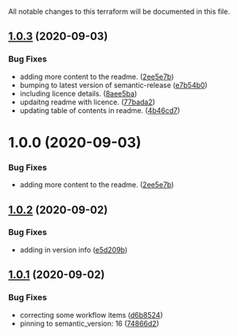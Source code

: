 All notable changes to this terraform will be documented in this file.

## [1.0.3](https://github.com/barundel/terraform-aws-ses/compare/v1.0.2...v1.0.3) (2020-09-03)


### Bug Fixes

* adding more content to the readme. ([2ee5e7b](https://github.com/barundel/terraform-aws-ses/commit/2ee5e7b52ea5e2c5110d6387a4df3c4d1801772b))
* bumping to latest version of semantic-release ([e7b54b0](https://github.com/barundel/terraform-aws-ses/commit/e7b54b09e3a7508c3eabf25eef790ff589a6d93a))
* including licence details. ([8aee5ba](https://github.com/barundel/terraform-aws-ses/commit/8aee5ba71ff4f9ed3e8e9e1b3b7b8dcea6840a66))
* updaitng readme with licence. ([77bada2](https://github.com/barundel/terraform-aws-ses/commit/77bada217a7d7457c2998b5a626122f3f5d9a074))
* updating table of contents in readme. ([4b46cd7](https://github.com/barundel/terraform-aws-ses/commit/4b46cd7d831b5296bc30fcdeb432a9788efa5ffa))

# 1.0.0 (2020-09-03)


### Bug Fixes

* adding more content to the readme. ([2ee5e7b](https://github.com/barundel/terraform-aws-ses/commit/2ee5e7b52ea5e2c5110d6387a4df3c4d1801772b))

## [1.0.2](https://github.com/barundel/terraform-aws-ses/compare/v1.0.1...v1.0.2) (2020-09-02)


### Bug Fixes

* adding in version info ([e5d209b](https://github.com/barundel/terraform-aws-ses/commit/e5d209bc5bdb9ea8479c7a7d2fe1a708ff7e031c))

## [1.0.1](https://github.com/barundel/terraform-aws-ses/compare/v1.0.0...v1.0.1) (2020-09-02)


### Bug Fixes

* correcting some workflow items ([d6b8524](https://github.com/barundel/terraform-aws-ses/commit/d6b85243385085a0380e67faec41b20e5407e515))
* pinning to semantic_version: 16 ([74866d2](https://github.com/barundel/terraform-aws-ses/commit/74866d20d7d70caed66f432afc9efe4e39ce3cbf))
